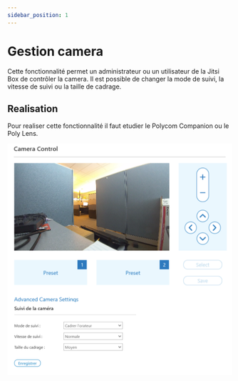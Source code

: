 ```yaml
---
sidebar_position: 1
---
```


# Gestion camera

Cette fonctionnalité permet un administrateur ou un utilisateur de la Jitsi Box de contrôler la camera.
Il est possible de changer la mode de suivi, la vitesse de suivi ou la taille de cadrage.


## Realisation
Pour realiser cette fonctionnalité il faut etudier le  Polycom Companion ou le Poly Lens.

![image](./images/bouton-camera-control.png)
